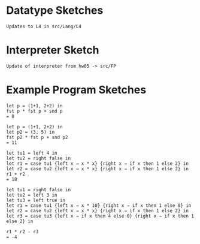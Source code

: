 # Datatype Sketches 

    Updates to L4 in src/Lang/L4

# Interpreter Sketch

    Update of interpreter from hw05 -> src/FP

# Example Program Sketches

    let p = (1+1, 2+2) in
    fst p * fst p + snd p
    = 8

    let p = (1+1, 2+2) in
    let p2 = (3, 5) in
    fst p2 * fst p + snd p2
    = 11

    let tu1 = left 4 in
    let tu2 = right false in
    let r1 = case tu1 {left x ⇒ x * x} {right x ⇒ if x then 1 else 2} in
    let r2 = case tu2 {left x ⇒ x * x} {right x ⇒ if x then 1 else 2} in
    r1 + r2
    = 18

    let tu1 = right false in
    let tu2 = left 3 in
    let tu3 = left true in
    let r1 = case tu1 {left x ⇒ x * 10} {right x ⇒ if x then 1 else 0} in
    let r2 = case tu2 {left x ⇒ x * x} {right x ⇒ if x then 1 else 2} in
    let r3 = case tu3 {left x ⇒ if x then 4 else 0} {right x ⇒ if x then 1 else 2} in

    r1 * r2 - r3
    = -4



